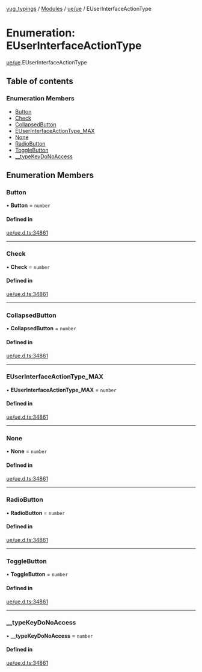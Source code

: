 [yug_typings](../README.md) / [Modules](../modules.md) / [ue/ue](../modules/ue_ue.md) / EUserInterfaceActionType

# Enumeration: EUserInterfaceActionType

[ue/ue](../modules/ue_ue.md).EUserInterfaceActionType

## Table of contents

### Enumeration Members

- [Button](ue_ue.EUserInterfaceActionType.md#button)
- [Check](ue_ue.EUserInterfaceActionType.md#check)
- [CollapsedButton](ue_ue.EUserInterfaceActionType.md#collapsedbutton)
- [EUserInterfaceActionType\_MAX](ue_ue.EUserInterfaceActionType.md#euserinterfaceactiontype_max)
- [None](ue_ue.EUserInterfaceActionType.md#none)
- [RadioButton](ue_ue.EUserInterfaceActionType.md#radiobutton)
- [ToggleButton](ue_ue.EUserInterfaceActionType.md#togglebutton)
- [\_\_typeKeyDoNoAccess](ue_ue.EUserInterfaceActionType.md#__typekeydonoaccess)

## Enumeration Members

### Button

• **Button** = `number`

#### Defined in

[ue/ue.d.ts:34861](https://github.com/YugMetaverse/yug_typings/blob/b7d9b19/ue/ue.d.ts#L34861)

___

### Check

• **Check** = `number`

#### Defined in

[ue/ue.d.ts:34861](https://github.com/YugMetaverse/yug_typings/blob/b7d9b19/ue/ue.d.ts#L34861)

___

### CollapsedButton

• **CollapsedButton** = `number`

#### Defined in

[ue/ue.d.ts:34861](https://github.com/YugMetaverse/yug_typings/blob/b7d9b19/ue/ue.d.ts#L34861)

___

### EUserInterfaceActionType\_MAX

• **EUserInterfaceActionType\_MAX** = `number`

#### Defined in

[ue/ue.d.ts:34861](https://github.com/YugMetaverse/yug_typings/blob/b7d9b19/ue/ue.d.ts#L34861)

___

### None

• **None** = `number`

#### Defined in

[ue/ue.d.ts:34861](https://github.com/YugMetaverse/yug_typings/blob/b7d9b19/ue/ue.d.ts#L34861)

___

### RadioButton

• **RadioButton** = `number`

#### Defined in

[ue/ue.d.ts:34861](https://github.com/YugMetaverse/yug_typings/blob/b7d9b19/ue/ue.d.ts#L34861)

___

### ToggleButton

• **ToggleButton** = `number`

#### Defined in

[ue/ue.d.ts:34861](https://github.com/YugMetaverse/yug_typings/blob/b7d9b19/ue/ue.d.ts#L34861)

___

### \_\_typeKeyDoNoAccess

• **\_\_typeKeyDoNoAccess** = `number`

#### Defined in

[ue/ue.d.ts:34861](https://github.com/YugMetaverse/yug_typings/blob/b7d9b19/ue/ue.d.ts#L34861)
